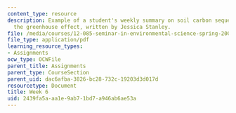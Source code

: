 ```yaml
---
content_type: resource
description: Example of a student's weekly summary on soil carbon sequestration and
  the greenhouse effect, written by Jessica Stanley.
file: /media/courses/12-085-seminar-in-environmental-science-spring-2008/2439fa5aaa1e9ab71bd7a946ab6ae53a_stanley_w5.pdf
file_type: application/pdf
learning_resource_types:
- Assignments
ocw_type: OCWFile
parent_title: Assignments
parent_type: CourseSection
parent_uid: dac6afba-3826-bc28-732c-19203d3d017d
resourcetype: Document
title: Week 6
uid: 2439fa5a-aa1e-9ab7-1bd7-a946ab6ae53a
---
```


